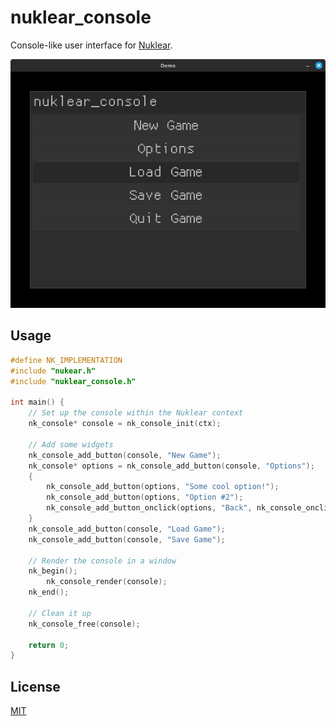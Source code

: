 # nuklear_console

Console-like user interface for [Nuklear](https://github.com/Immediate-Mode-UI/Nuklear).

![nuklear_console](screenshot.png)

## Usage

``` c
#define NK_IMPLEMENTATION
#include "nukear.h"
#include "nuklear_console.h"

int main() {
    // Set up the console within the Nuklear context
    nk_console* console = nk_console_init(ctx);

    // Add some widgets
    nk_console_add_button(console, "New Game");
    nk_console* options = nk_console_add_button(console, "Options");
    {
        nk_console_add_button(options, "Some cool option!");
        nk_console_add_button(options, "Option #2");
        nk_console_add_button_onclick(options, "Back", nk_console_onclick_back);
    }
    nk_console_add_button(console, "Load Game");
    nk_console_add_button(console, "Save Game");

    // Render the console in a window
    nk_begin();
        nk_console_render(console);
    nk_end();

    // Clean it up
    nk_console_free(console);

    return 0;
}
```

## License

[MIT](LICENSE)
